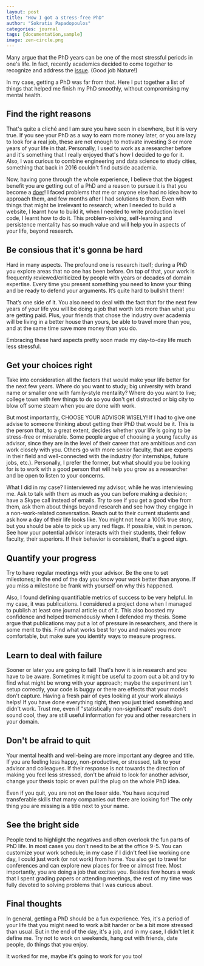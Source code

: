 ```yaml
---
layout: post
title: "How I got a stress-free PhD"
author: "Sokratis Papadopoulos"
categories: journal
tags: [documentation,sample]
image: zen-circle.png
---
```


Many argue that the PhD years can be one of the most stressful periods in 
one's life. In fact, recently academics decided to come together to recognize and address the [issue](https://www.nature.com/articles/d41586-019-01492-0). (Good job Nature!)

In my case, getting a PhD was far from that. Here I put together a list of things that helped me finish my PhD smoothly, without compromising my mental health.

## Find the right reasons

That's quite a cliché and I am sure you have seen in elsewhere, but it is very true. If you see your PhD as a way to earn more money later, or you are lazy to look for a real job, 
these are not enough to motivate investing 3 or more years of your life in that. Personally, I used to work as a researcher before and it's something that I really enjoyed that's how I decided to go for it. 
Also, I was curious to combine engineering and data science to study cities, something that back in 2016 couldn't find outside academia. 

Now, having gone through the whole experience, I believe that the biggest benefit you are getting out of a PhD and a reason to pursue it is that you become 
a [doer](https://www.urbandictionary.com/define.php?term=Doer)! I faced problems that me or anyone else had no idea how to approach them, and few months after I had solutions to them. 
Even with things that might be irrelevant to research; when I needed to build a website, I learnt how to build it, when I needed to write production level code, I learnt how to do it. 
This problem-solving, self-learning and persistence mentality has so much value and will help you in aspects of your life, beyond research.


## Be consious that it's gonna be hard

Hard in many aspects. The profound one is research itself; during a PhD you explore areas that no one has been before. On top of that, your work is frequently reviewed/criticized by people with years or decades of domain expertise. Every time you present something you need to know your thing and be ready 
to defend your arguments. It’s quite hard to bullshit them!

That’s one side of it. You also need to deal with the fact that for the next few years of your life you will be doing a job that worth lots more than what you are getting paid. 
Plus, your friends that chose the industry over academia will be living in a better house than yours, be able to travel more than you, and at the same time save more money than you do.

Embracing these hard aspects pretty soon made my day-to-day life much less stressful.


## Get your choices right

Take into consideration all the factors that would make your life better for the next few years. Where do you want to study; big university with brand name or smaller one with family-style mentality? 
Where do you want to live; college town with few things to do so you don't get distracted or big city to blow off some steam when you are done with work.

But most importantly, CHOOSE YOUR ADVISOR WISELY! If I had to give one advise to someone thinking about getting their PhD that would be it. This is the person that, to a great extent, decides whether 
your life is going to be stress-free or miserable. Some people argue of choosing a young faculty as advisor, since they are in the level of their career that are ambitious and can work closely with you. 
Others go with more senior faculty, that are experts in their field and well-connected with the industry (for internships, future jobs, etc.). Personally, I prefer the former, but what should you be looking for 
is to work with a good person that will help you grow as a researcher and be open to listen to your concerns.

What I did in my case? I interviewed my advisor, while he was interviewing me. Ask to talk with them as much as you can before making a decision; have a Skype call instead of emails. 
Try to see if you get a good vibe from them, ask them about things beyond research and see how they engage in a non-work-related conversation. Reach out to their current students and ask how a day of 
their life looks like. You might not hear a 100% true story, but you should be able to pick up any red flags. If possible, visit in person. See how your potential advisor interacts with their students, 
their fellow faculty, their superiors. If their behavior is consistent, that's a good sign. 


## Quantify your progress

Try to have regular meetings with your advisor. Be the one to set milestones; in the end of the day you know your work better than anyone. If you miss a milestone be frank with yourself on why this happened. 

Also, I found defining quantifiable metrics of success to be very helpful. In my case, it was publications. I considered a project done when I managed to publish at least one journal article out of it. 
This also boosted my confidence and helped tremendously when I defended my thesis. Some argue that publications may put a lot of pressure in researchers, and there is some merit to this. 
Find what works best for you and makes you more comfortable, but make sure you identify ways to measure progress. 


## Learn to deal with failure

Sooner or later you are going to fail! That's how it is in research and you have to be aware. Sometimes it might be useful to zoom out a bit and try to find what might be wrong with your approach; 
maybe the experiment isn't setup correctly, your code is buggy or there are effects that your models don't capture. Having a fresh pair of eyes looking at your work always helps! If you have done everything right, 
then you just tried something and didn't work. Trust me, even if "statistically non-significant" results don't sound cool, they are still useful information for you and other researchers in your domain.


## Don't be afraid to quit

Your mental health and well-being are more important any degree and title. If you are feeling less happy, non-productive, or stressed, talk to your advisor and colleagues. 
If their response is not towards the direction of making you feel less stressed, don't be afraid to look for another advisor, change your thesis topic or even pull the plug on the whole PhD idea.  

Even if you quit, you are not on the loser side. You have acquired transferable skills that many companies out there are looking for! The only thing you are missing is a title next to your name.


## See the bright side

People tend to highlight the negatives and often overlook the fun parts of PhD life. In most cases you don't need to be at the office 9-5. You can customize your work schedule; in my case if I didn't feel 
like working one day, I could just work (or not work) from home. You also get to travel for conferences and can explore new places for free or almost free. Most importantly, you are doing a job that excites you. 
Besides few hours a week that I spent grading papers or attending meetings, the rest of my time was fully devoted to solving problems that I was curious about.   


## Final thoughts

In general, getting a PhD should be a fun experience. Yes, it's a period of your life that you might need to work a bit harder or be a bit more stressed than usual. But in the end of the day, it's a job, and in my case, I didn't let it define me. 
Try not to work on weekends, hang out with friends, date people, do things that you enjoy. 

It worked for me, maybe it's going to work for you too!







